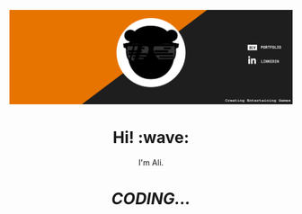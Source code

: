 [![](https://github.com/koodokage/koodokage/raw/main/assets/banner-header.svg)](http://aliatmaca.space)
<h1 align='center'> Hi! :wave:</h1>
<p align='center'>
I'm Ali.
</p>

<h1 align='center'><i>CODING...</i></h1>
